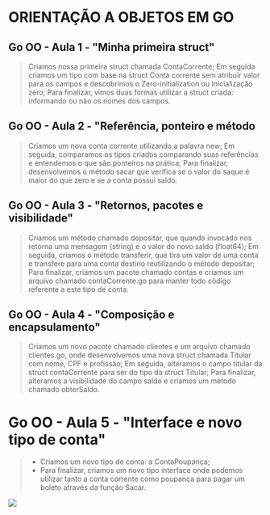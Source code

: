 # ORIENTAÇÃO A OBJETOS EM GO

## Go OO - Aula 1 - "Minha primeira struct"
> Criamos nossa primeira struct chamada ContaCorrente;
> Em seguida criamos um tipo com base na struct Conta corrente sem atribuir valor para os campos e descobrimos o Zero-initialization ou Inicialização zero;
> Para finalizar, vimos duas formas utilizar a struct criada: informando ou não os nomes dos campos.

## Go OO - Aula 2 - "Referência, ponteiro e método
> Criamos um nova conta corrente utilizando a palavra new;
> Em seguida, comparamos os tipos criados comparando suas referências e entendemos o que são ponteiros na prática;
> Para finalizar, desenvolvemos o método sacar que verifica se o valor do saque é maior do que zero e se a conta possui saldo.

## Go OO - Aula 3 - "Retornos, pacotes e visibilidade"
> Criamos um método chamado depositar, que quando invocado nos retorna uma mensagem (string) e o valor do novo saldo (float64);
> Em seguida, criamos o método transferir, que tira um valor de uma conta e transfere para uma conta destino reutilizando o método depositar;
> Para finalizar, criamos um pacote chamado contas e criamos um arquivo chamado contaCorrente.go para manter todo código referente a este tipo de conta.

## Go OO - Aula 4 - "Composição e encapsulamento"
> Criamos um novo pacote chamado clientes e um arquivo chamado clientes.go, onde desenvolvemos uma nova struct chamada Titular com nome, CPF e profissão;
> Em seguida, alteramos o campo titular da struct contaCorrente para ser do tipo da struct Titular;
> Para finalizar, alteramos a visibilidade do campo saldo e criamos um método chamado obterSaldo.

# Go OO - Aula 5 - "Interface e novo tipo de conta"
> - Criamos um novo tipo de conta: a ContaPoupança;
> - Para finalizar, criamos um novo tipo interface onde podemos utilizar tanto a conta corrente como poupança para pagar um boleto através da função Sacar.

![](/go_alura_logo.png)



